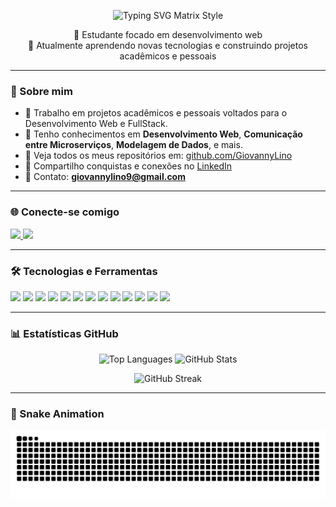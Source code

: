 <p align="center">
  <img src="https://readme-typing-svg.demolab.com?font=JetBrains+Mono&size=32&duration=3000&pause=1000&color=00FF00&center=true&vCenter=true&width=600&lines=Giovanny+Lino;Desenvolvedor+Web+%2F+Full+Stack" alt="Typing SVG Matrix Style" />
</p>

<p align="center">
  🔭 Estudante focado em desenvolvimento web<br/>
  🌱 Atualmente aprendendo novas tecnologias e construindo projetos acadêmicos e pessoais<br/>
</p>

---

### 🚀 Sobre mim

- 💼 Trabalho em projetos acadêmicos e pessoais voltados para o Desenvolvimento Web e FullStack.
- 🧠 Tenho conhecimentos em **Desenvolvimento Web**, **Comunicação entre Microserviços**, **Modelagem de Dados**, e mais.
- 📁 Veja todos os meus repositórios em: [github.com/GiovannyLino](https://github.com/GiovannyLino)
- 💬 Compartilho conquistas e conexões no [LinkedIn](https://www.linkedin.com/in/giovanny-lino-a54660179/)
- 📧 Contato: **giovannylino9@gmail.com**

---

### 🌐 Conecte-se comigo

<p align="left">
  <a href="https://linkedin.com/in/giovanny-lino-a54660179" target="_blank">
    <img src="https://img.shields.io/badge/LinkedIn-blue?logo=linkedin&logoColor=white" height="30"/>
  </a>
  <a href="mailto:giovannylino9@gmail.com">
    <img src="https://img.shields.io/badge/Gmail-red?logo=gmail&logoColor=white" height="30"/>
  </a>
</p>

---

### 🛠️ Tecnologias e Ferramentas

<p align="left">
  <img src="https://cdn.jsdelivr.net/gh/devicons/devicon/icons/html5/html5-original.svg" width="40"/>
  <img src="https://cdn.jsdelivr.net/gh/devicons/devicon/icons/css3/css3-original.svg" width="40"/>
  <img src="https://cdn.jsdelivr.net/gh/devicons/devicon/icons/javascript/javascript-original.svg" width="40"/>
  <img src="https://cdn.jsdelivr.net/gh/devicons/devicon/icons/typescript/typescript-original.svg" width="40"/>
  <img src="https://cdn.jsdelivr.net/gh/devicons/devicon/icons/react/react-original.svg" width="40"/>
  <img src="https://cdn.jsdelivr.net/gh/devicons/devicon/icons/nodejs/nodejs-original.svg" width="40"/>
  <img src="https://cdn.jsdelivr.net/gh/devicons/devicon/icons/express/express-original.svg" width="40"/>
  <img src="https://cdn.jsdelivr.net/gh/devicons/devicon/icons/mysql/mysql-original.svg" width="40"/>
  <img src="https://cdn.jsdelivr.net/gh/devicons/devicon/icons/java/java-original.svg" width="40"/>
  <img src="https://cdn.jsdelivr.net/gh/devicons/devicon/icons/python/python-original.svg" width="40"/>
  <img src="https://cdn.jsdelivr.net/gh/devicons/devicon/icons/c/c-original.svg" width="40"/>
  <img src="https://cdn.jsdelivr.net/gh/devicons/devicon/icons/bootstrap/bootstrap-plain.svg" width="40"/>
  <img src="https://cdn.jsdelivr.net/gh/devicons/devicon/icons/postman/postman-original.svg" width="40"/>
</p>

---

### 📊 Estatísticas GitHub

<p align="center">
  <!-- Linguagens mais usadas -->
  <img width="37%" src="https://github-readme-stats.vercel.app/api/top-langs/?username=GiovannyLino&layout=compact&langs_count=8&theme=radical" alt="Top Languages" />
  
  <!-- Estatísticas gerais -->
  <img width="48%" src="https://github-readme-stats.vercel.app/api?username=GiovannyLino&show_icons=true&theme=radical&include_all_commits=true&count_private=true" alt="GitHub Stats" />
</p>

<p align="center">
  <!-- Streak de contribuições -->
  <img src="https://github-readme-streak-stats.herokuapp.com/?user=GiovannyLino&theme=radical" alt="GitHub Streak" />
</p>

---

### 🐍 Snake Animation

<p align="center">
  <img src="https://raw.githubusercontent.com/GiovannyLino/GiovannyLino/output/snake.svg" alt="Snake animation">
</p>

